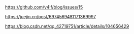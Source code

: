 https://github.com/v4if/blog/issues/15

https://juejin.cn/post/6974569481171369997

https://blog.csdn.net/qq_42719751/article/details/104656429

